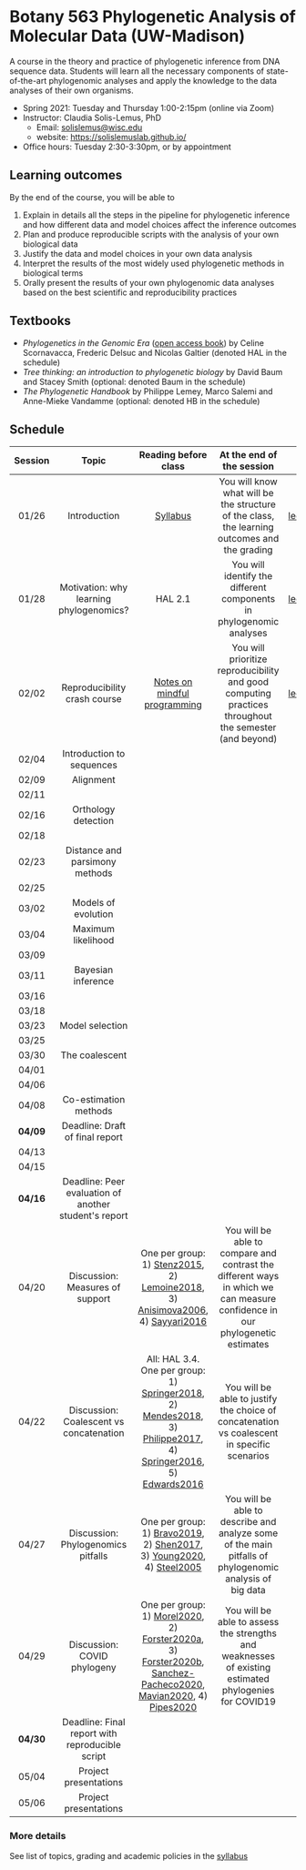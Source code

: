# Botany 563 Phylogenetic Analysis of Molecular Data (UW-Madison)

A course in the theory and practice of phylogenetic inference from DNA sequence data. Students will learn all the necessary components of state-of-the-art phylogenomic analyses and apply the knowledge to the data analyses of their own organisms.

- Spring 2021: Tuesday and Thursday 1:00-2:15pm (online via Zoom)
- Instructor: Claudia Solis-Lemus, PhD 
    - Email: solislemus@wisc.edu
    - website: https://solislemuslab.github.io/
- Office hours: Tuesday 2:30-3:30pm, or by appointment


## Learning outcomes

By the end of the course, you will be able to

1. Explain in details all the steps in the pipeline for phylogenetic inference and how different data and model choices affect the inference outcomes
2. Plan and produce reproducible scripts with the analysis of your own biological data
3. Justify the data and model choices in your own data analysis
4. Interpret the results of the most widely used phylogenetic methods in biological terms
5. Orally present the results of your own phylogenomic data analyses based on the best scientific and reproducibility practices


## Textbooks

- _Phylogenetics in the Genomic Era_ ([open access book](https://hal.inria.fr/PGE/page/table-of-contents)) by Celine Scornavacca, Frederic Delsuc and Nicolas Galtier (denoted HAL in the schedule)
- _Tree thinking: an introduction to phylogenetic biology_ by David Baum and Stacey Smith (optional: denoted Baum in the schedule)
- _The Phylogenetic Handbook_ by Philippe Lemey, Marco Salemi and Anne-Mieke Vandamme (optional: denoted HB in the schedule)


## Schedule

| Session | Topic | Reading before class | At the end of the session | Notes |
| :---:   | :---: | :---:       | :---:                     | :---: |
| 01/26 | Introduction | [Syllabus](https://github.com/crsl4/phylogenetics-class/blob/master/syllabus.md) | You will know what will be the structure of the class, the learning outcomes and the grading | [lecture1.md](https://github.com/crsl4/phylogenetics-class/tree/master/lecture-notes/lecture1.md) | 
| 01/28 | Motivation: why learning phylogenomics? | HAL 2.1 | You will identify the different components in phylogenomic analyses | [lecture2.md](https://github.com/crsl4/phylogenetics-class/tree/master/lecture-notes/lecture2.md) |
| 02/02 | Reproducibility crash course | [Notes on mindful programming](https://github.com/crsl4/mindful-programming/blob/master/lecture.md) | You will prioritize reproducibility and good computing practices throughout the semester (and beyond) | [lecture3.md](https://github.com/crsl4/phylogenetics-class/tree/master/lecture-notes/lecture3.md) |
| 02/04 | Introduction to sequences | | | |
| 02/09 | Alignment  | | | |
| 02/11
| 02/16 | Orthology detection  | | | |
| 02/18
| 02/23 | Distance and parsimony methods  | | | |
| 02/25
| 03/02 | Models of evolution  | | | |
| 03/04 | Maximum likelihood  | | | |
| 03/09
| 03/11 | Bayesian inference  | | | |
| 03/16
| 03/18
| 03/23 | Model selection  | | | |
| 03/25
| 03/30 | The coalescent  | | | |
| 04/01
| 04/06
| 04/08 | Co-estimation methods  | | | |
| **04/09** | Deadline: Draft of final report  | | | |
| 04/13
| 04/15
| **04/16** | Deadline: Peer evaluation of another student's report  | | | |
| 04/20 | Discussion: Measures of support  | One per group: 1) [Stenz2015](https://pubmed.ncbi.nlm.nih.gov/26117705/), 2) [Lemoine2018](https://www.nature.com/articles/s41586-018-0043-0), 3) [Anisimova2006](https://academic.oup.com/sysbio/article/55/4/539/1675125), 4) [Sayyari2016](https://academic.oup.com/mbe/article/33/7/1654/2579300) | You will be able to compare and contrast the different ways in which we can measure confidence in our phylogenetic estimates | [Slides](https://docs.google.com/presentation/d/1yXLxhtNP3m0uVIRGR5du3nrhfxnY4FRvGUvgMTSZ3Y8/edit?usp=sharing) |
| 04/22 | Discussion: Coalescent vs concatenation  | All: HAL 3.4. One per group: 1) [Springer2018](https://www.mdpi.com/2073-4425/9/3/123), 2) [Mendes2018](https://academic.oup.com/sysbio/article/67/1/158/3953674), 3) [Philippe2017](https://europeanjournaloftaxonomy.eu/index.php/ejt/article/view/407), 4) [Springer2016](https://www.sciencedirect.com/science/article/pii/S1055790315002225?via%3Dihub), 5) [Edwards2016](https://www.sciencedirect.com/science/article/pii/S1055790315003309?via%3Dihub) | You will be able to justify the choice of concatenation vs coalescent in specific scenarios | [Slides](https://docs.google.com/presentation/d/1eKHNe_YLcEqyta5MZerCo2DgzbaYfhRmoupjX_CGXaA/edit?usp=sharing) |
| 04/27 | Discussion: Phylogenomics pitfalls  | One per group: 1) [Bravo2019](https://peerj.com/articles/6399/), 2) [Shen2017](https://www.nature.com/articles/s41559-017-0126), 3) [Young2020](https://onlinelibrary.wiley.com/doi/full/10.1111/syen.12406), 4) [Steel2005](https://www.sciencedirect.com/science/article/pii/S0168952505000946?via%3Dihub) | You will be able to describe and analyze some of the main pitfalls of phylogenomic analysis of big data | [Slides](https://docs.google.com/presentation/d/1W_LJU7AFqm4D-fz-bIOV88XXftFQNLu1SAhrVvv9J94/edit?usp=sharing) |
| 04/29 | Discussion: COVID phylogeny  | One per group: 1) [Morel2020](https://academic.oup.com/mbe/advance-article/doi/10.1093/molbev/msaa314/6030946), 2) [Forster2020a](https://www.pnas.org/content/117/17/9241), 3) [Forster2020b](https://www.pnas.org/content/117/23/12524), [Sanchez-Pacheco2020](https://www.pnas.org/content/117/23/12518), [Mavian2020](https://www.pnas.org/content/117/23/12522), 4) [Pipes2020](https://www.biorxiv.org/content/10.1101/2020.06.19.160630v3) | You will be able to assess the strengths and weaknesses of existing estimated phylogenies for COVID19 | [Slides](https://docs.google.com/presentation/d/1cUTHgx403sx3y7ebZoMFVJbaMVCvnbIXDkkFjkTMbJE/edit?usp=sharing) |
| **04/30** | Deadline: Final report with reproducible script  | | | |
| 05/04 | Project presentations  | | | |
| 05/06 | Project presentations  | | | |


### More details

See list of topics, grading and academic policies in the [syllabus](https://github.com/crsl4/phylogenetics-class/blob/master/syllabus.md)